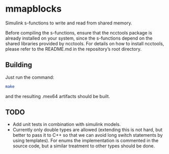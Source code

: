 # mmapblocks
Simulink s-functions to write and read from shared memory.

Before compiling the s-functions, ensure that the ncctools package is already
installed on your system, since the s-functions depend on the shared libraries
provided by ncctools. For details on how to install ncctools, please refer to
the README.md in the repository’s root directory.

## Building
Just run the command:
```bash
make
```
and the resulting .mex64 artifacts should be built.

## TODO
- Add unit tests in combination with simulink models.
- Currently only double types are allowed (extending this is not hard, but
better to pass it to C++ so that we can avoid long switch statements by using templates).
For enums the implementation is commented in the source code, but a similar treatment to other
types should be done.
